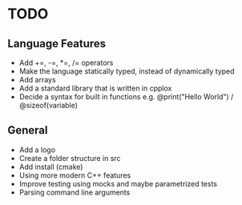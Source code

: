 # TODO

## Language Features

* Add +=, -=, *=, /= operators
* Make the language statically typed, instead of dynamically typed
* Add arrays
* Add a standard library that is written in cpplox
* Decide a syntax for built in functions e.g. @print("Hello World") / @sizeof(variable)

## General

* Add a logo
* Create a folder structure in src
* Add install (cmake)
* Using more modern C++ features
* Improve testing using mocks and maybe parametrized tests
* Parsing command line arguments
